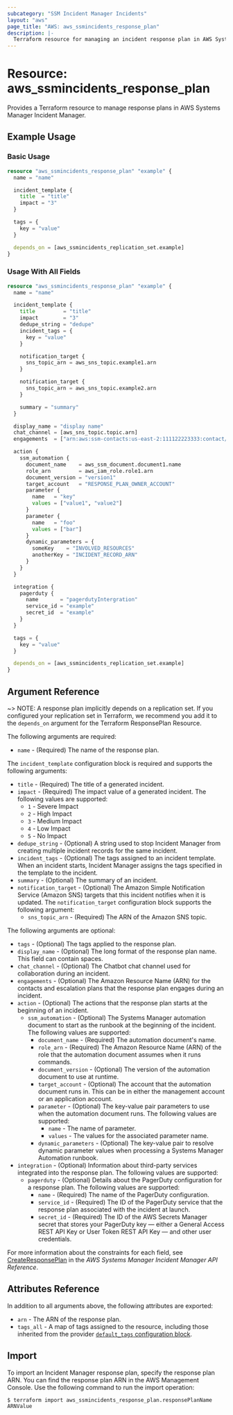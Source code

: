 ```yaml
---
subcategory: "SSM Incident Manager Incidents"
layout: "aws"
page_title: "AWS: aws_ssmincidents_response_plan"
description: |-
  Terraform resource for managing an incident response plan in AWS Systems Manager Incident Manager.
---
```


# Resource: aws_ssmincidents_response_plan

Provides a Terraform resource to manage response plans in AWS Systems Manager Incident Manager.

## Example Usage

### Basic Usage

```terraform
resource "aws_ssmincidents_response_plan" "example" {
  name = "name"

  incident_template {
    title  = "title"
    impact = "3"
  }

  tags = {
    key = "value"
  }

  depends_on = [aws_ssmincidents_replication_set.example]
}

```

### Usage With All Fields

```terraform
resource "aws_ssmincidents_response_plan" "example" {
  name = "name"

  incident_template {
    title         = "title"
    impact        = "3"
    dedupe_string = "dedupe"
    incident_tags = {
      key = "value"
    }

    notification_target {
      sns_topic_arn = aws_sns_topic.example1.arn
    }

    notification_target {
      sns_topic_arn = aws_sns_topic.example2.arn
    }

    summary = "summary"
  }

  display_name = "display name"
  chat_channel = [aws_sns_topic.topic.arn]
  engagements  = ["arn:aws:ssm-contacts:us-east-2:111122223333:contact/test1"]

  action {
    ssm_automation {
      document_name    = aws_ssm_document.document1.name
      role_arn         = aws_iam_role.role1.arn
      document_version = "version1"
      target_account   = "RESPONSE_PLAN_OWNER_ACCOUNT"
      parameter {
        name   = "key"
        values = ["value1", "value2"]
      }
      parameter {
        name   = "foo"
        values = ["bar"]
      }
      dynamic_parameters = {
        someKey    = "INVOLVED_RESOURCES"
        anotherKey = "INCIDENT_RECORD_ARN"
      }
    }
  }

  integration {
    pagerduty {
      name       = "pagerdutyIntergration"
      service_id = "example"
      secret_id  = "example"
    }
  }

  tags = {
    key = "value"
  }

  depends_on = [aws_ssmincidents_replication_set.example]
}

```

## Argument Reference

~> NOTE: A response plan implicitly depends on a replication set. If you configured your replication set in Terraform,
we recommend you add it to the `depends_on` argument for the Terraform ResponsePlan Resource.

The following arguments are required:

* `name` - (Required) The name of the response plan.

The `incident_template` configuration block is required and supports the following arguments:

* `title` - (Required) The title of a generated incident.
* `impact` - (Required) The impact value of a generated incident. The following values are supported:
    * `1` - Severe Impact
    * `2` - High Impact
    * `3` - Medium Impact
    * `4` - Low Impact
    * `5` - No Impact
* `dedupe_string` - (Optional) A string used to stop Incident Manager from creating multiple incident records for the same incident.
* `incident_tags` - (Optional) The tags assigned to an incident template. When an incident starts, Incident Manager assigns the tags specified in the template to the incident.
* `summary` - (Optional) The summary of an incident.
* `notification_target` - (Optional) The Amazon Simple Notification Service (Amazon SNS) targets that this incident notifies when it is updated. The `notification_target` configuration block supports the following argument:
    * `sns_topic_arn` - (Required) The ARN of the Amazon SNS topic.

The following arguments are optional:

* `tags` - (Optional) The tags applied to the response plan.
* `display_name` - (Optional) The long format of the response plan name. This field can contain spaces.
* `chat_channel` - (Optional) The Chatbot chat channel used for collaboration during an incident.
* `engagements` - (Optional) The Amazon Resource Name (ARN) for the contacts and escalation plans that the response plan engages during an incident.
* `action` - (Optional) The actions that the response plan starts at the beginning of an incident.
    * `ssm_automation` - (Optional) The Systems Manager automation document to start as the runbook at the beginning of the incident. The following values are supported:
        * `document_name` - (Required) The automation document's name.
        * `role_arn` - (Required) The Amazon Resource Name (ARN) of the role that the automation document assumes when it runs commands.
        * `document_version` - (Optional) The version of the automation document to use at runtime.
        * `target_account` -  (Optional) The account that the automation document runs in. This can be in either the management account or an application account.
        * `parameter` - (Optional) The key-value pair parameters to use when the automation document runs. The following values are supported:
            * `name` - The name of parameter.
            * `values` - The values for the associated parameter name.
        * `dynamic_parameters` - (Optional) The key-value pair to resolve dynamic parameter values when processing a Systems Manager Automation runbook.
* `integration` - (Optional) Information about third-party services integrated into the response plan. The following values are supported:
    * `pagerduty` - (Optional) Details about the PagerDuty configuration for a response plan. The following values are supported:
        * `name` - (Required) The name of the PagerDuty configuration.
        * `service_id` - (Required) The ID of the PagerDuty service that the response plan associated with the incident at launch.
        * `secret_id` - (Required) The ID of the AWS Secrets Manager secret that stores your PagerDuty key &mdash; either a General Access REST API Key or User Token REST API Key &mdash; and other user credentials.

For more information about the constraints for each field, see [CreateResponsePlan](https://docs.aws.amazon.com/incident-manager/latest/APIReference/API_CreateResponsePlan.html) in the *AWS Systems Manager Incident Manager API Reference*.
  
## Attributes Reference

In addition to all arguments above, the following attributes are exported:

* `arn` - The ARN of the response plan.
* `tags_all` - A map of tags assigned to the resource, including those inherited from the provider [`default_tags` configuration block](https://registry.terraform.io/providers/hashicorp/aws/latest/docs#default_tags-configuration-block).

## Import

To import an Incident Manager response plan, specify the response plan ARN. You can find the response plan ARN in the AWS Management Console. Use the following command to run the import operation:

```
$ terraform import aws_ssmincidents_response_plan.responsePlanName ARNValue
```
